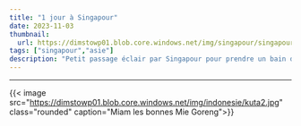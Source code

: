 ```yaml
---
title: "1 jour à Singapour"
date: 2023-11-03
thumbnail:
  url: https://dimstowp01.blob.core.windows.net/img/singapour/singapour-cover.jpg
tags: ["singapour","asie"]
description: "Petit passage éclair par Singapour pour prendre un bain de foule et de grattes ciels avant de partir aux Philippines"
---
```

---

{{< image src="https://dimstowp01.blob.core.windows.net/img/indonesie/kuta2.jpg" class="rounded" caption="Miam les bonnes Mie Goreng">}}

